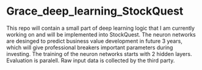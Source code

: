 # Grace_deep_learning_StockQuest
This repo will contain a small part of deep learning logic that I am currently working on and will be implemented into StockQuest.
The neuron networks are desinged to predict business value development in future 3 years, which will give professional breakers important parameters during investing. 
The training of the neuron networks starts with 2 hidden layers.  Evaluation is paralell.
Raw input data is collected by the third party.

